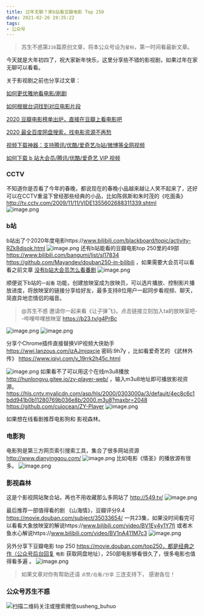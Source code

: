 ```yaml
---
title: 过年无聊？来b站看豆瓣电影 Top 250
date: 2021-02-26 19:35:22
tags:
- 公众号
---
```

> 苏生不惑第`216`篇原创文章，将本公众号设为`星标`，第一时间看最新文章。

今天就是大年初四了，祝大家新年快乐，这里分享些不错的影视剧，如果过年在家无聊可以看看。


关于影视剧之前也分享过文章：

[如何更优雅地看电影/刷剧](https://mp.weixin.qq.com/s/ksElusubk3s7dKtAqI4HKg)

[如何根据台词找到对应电影片段](https://mp.weixin.qq.com/s/81oiEKyFIJGsa8D8vHosUw)

[2020 豆瓣电影榜单出炉，直接在豆瓣上看电影吧](https://mp.weixin.qq.com/s/BY4sXU8MkPBbWzGzACLAXQ)

[2020 最全百度网盘搜索，找电影资源不再愁](https://mp.weixin.qq.com/s/0uOyrcz0KP-qZhCNNCELhw)

[视频下载神器：支持腾讯/优酷/爱奇艺/b站/微博等全网视频](https://mp.weixin.qq.com/s/n9ddxx6Zu5hC7cqEXRnMOg)

[如何下载 b 站大会员/腾讯/优酷/爱奇艺 VIP 视频 ](https://mp.weixin.qq.com/s/Dh6X0CJlHac5jyEvEIveqA)

### CCTV
不知道你是否看了今年的春晚，都说现在的春晚小品越来越让人笑不起来了，还好可以在CCTV重温下曾经那些经典的小品，比如陈佩斯和朱时茂的《吃面条》http://tv.cctv.com/2009/11/11/VIDE1355602688311339.shtml  
![image.png](https://upload-images.jianshu.io/upload_images/23152173-fba8179655300486.png?imageMogr2/auto-orient/strip%7CimageView2/2/w/1240)

### b站
b站出了个2020年度电影https://www.bilibili.com/blackboard/topic/activity-RZk8disok.html 
![image.png](https://upload-images.jianshu.io/upload_images/23152173-7601712c7579f576.png?imageMogr2/auto-orient/strip%7CimageView2/2/w/1240)
还有b站能看的豆瓣电影top 250里的49部 https://www.bilibili.com/bangumi/list/sl17834 https://github.com/Mayandev/douban250-in-bilibili ，如果需要大会员可以看看之前文章 [没有b站大会员怎么看番剧](https://mp.weixin.qq.com/s/Z_pk1b-Kg-UJKgBPmI_feA)
![image.png](https://upload-images.jianshu.io/upload_images/23152173-14c6caa53742ab1e.png?imageMogr2/auto-orient/strip%7CimageView2/2/w/1240)

顺便说下b站的`一起看` 功能，创建放映室成为放映员，可以选片播放、控制影片播放进度，将放映室的链接分享给好友，最多支持8位用户一起同步看视频、聊天，简直异地恋情侣的福音。

> @苏生不惑 邀请你一起来看《让子弹飞》。点击链接立刻加入ta的放映室吧--哔哩哔哩放映室 https://b23.tv/g4PrBc

![image.png](https://upload-images.jianshu.io/upload_images/23152173-197f9575e750a973.png?imageMogr2/auto-orient/strip%7CimageView2/2/w/1240)
![image.png](https://upload-images.jianshu.io/upload_images/23152173-068f5c22d7c0f8d4.png?imageMogr2/auto-orient/strip%7CimageView2/2/w/1240)

分享个Chrome插件直接替换VIP视频大侠助手 https://wwi.lanzous.com/izAJmjqxcje 密码:9h7y ，比如看爱奇艺的 《武林外传》 https://www.iqiyi.com/v_19rrk2h45c.html

![image.png](https://upload-images.jianshu.io/upload_images/23152173-23c5096797427e71.png?imageMogr2/auto-orient/strip%7CimageView2/2/w/1240)
如果看不了可以用这个在线m3u8播放 http://hunlongyu.gitee.io/zy-player-web/ ，输入m3u8地址即可播放影视资源。https://hls.cntv.myalicdn.com/asp/hls/2000/0303000a/3/default/4ec8c6c1bdd941b0b11280769b036e8b/2000.m3u8?maxbr=2048  https://github.com/cuiocean/ZY-Player 
![image.png](https://upload-images.jianshu.io/upload_images/23152173-d0c8c8b553deb7c8.png?imageMogr2/auto-orient/strip%7CimageView2/2/w/1240)


如果想在线看剧推荐电影狗和 影视森林。
### 电影狗
电影狗是第三方网页索引搜索工具，集合了很多网站资源 http://www.dianyinggou.com/
![image.png](https://upload-images.jianshu.io/upload_images/23152173-d9e043baedce9c02.png?imageMogr2/auto-orient/strip%7CimageView2/2/w/1240)
比如电影《情圣》的播放源有很多。
![image.png](https://upload-images.jianshu.io/upload_images/23152173-e6c0b983933a5d33.png?imageMogr2/auto-orient/strip%7CimageView2/2/w/1240)

### 影视森林
这是个影视网站聚合站，再也不用收藏那么多网站了 http://549.tv/
![image.png](https://upload-images.jianshu.io/upload_images/23152173-7f2770531bbe73c9.png?imageMogr2/auto-orient/strip%7CimageView2/2/w/1240)

最后推荐一部值得看的剧 《山海情》，豆瓣评分9.4 https://movie.douban.com/subject/35033654/ 
 一共23集，如果没时间看完可以看看大象放映室的解说https://www.bilibili.com/video/BV1Ey4y1Y7fj 或者木鱼水心解说https://www.bilibili.com/video/BV1nA411M7c3
![image.png](https://upload-images.jianshu.io/upload_images/23152173-b84ec118abf3b7da.png?imageMogr2/auto-orient/strip%7CimageView2/2/w/1240)

另外分享下豆瓣电影 top 250 https://movie.douban.com/top250，都是经典之作（公众号后台回复 `电影` 获取网盘地址），250部电影够看很久了，很多电影也值得看多遍 。 
![image.png](https://upload-images.jianshu.io/upload_images/23152173-bcb65f275d0fbd41.png?imageMogr2/auto-orient/strip%7CimageView2/2/w/1240)

>  如果文章对你有帮助还请 `点赞/在看/分享` 三连支持下， 感谢各位！

### 公众号苏生不惑
![扫描二维码关注或搜索微信susheng_buhuo](https://upload-images.jianshu.io/upload_images/23152173-61c280d775baf3e6.png?imageMogr2/auto-orient/strip%7CimageView2/2/w/1240)